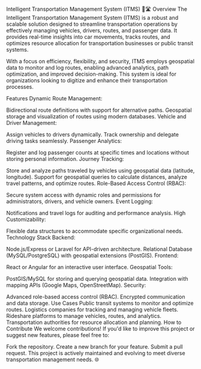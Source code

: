 Intelligent Transportation Management System (ITMS) 🚗🛣️
Overview
The Intelligent Transportation Management System (ITMS) is a robust and scalable solution designed to streamline transportation operations by effectively managing vehicles, drivers, routes, and passenger data. It provides real-time insights into car movements, tracks routes, and optimizes resource allocation for transportation businesses or public transit systems.

With a focus on efficiency, flexibility, and security, ITMS employs geospatial data to monitor and log routes, enabling advanced analytics, path optimization, and improved decision-making. This system is ideal for organizations looking to digitize and enhance their transportation processes.

Features
Dynamic Route Management:

Bidirectional route definitions with support for alternative paths.
Geospatial storage and visualization of routes using modern databases.
Vehicle and Driver Management:

Assign vehicles to drivers dynamically.
Track ownership and delegate driving tasks seamlessly.
Passenger Analytics:

Register and log passenger counts at specific times and locations without storing personal information.
Journey Tracking:

Store and analyze paths traveled by vehicles using geospatial data (latitude, longitude).
Support for geospatial queries to calculate distances, analyze travel patterns, and optimize routes.
Role-Based Access Control (RBAC):

Secure system access with dynamic roles and permissions for administrators, drivers, and vehicle owners.
Event Logging:

Notifications and travel logs for auditing and performance analysis.
High Customizability:

Flexible data structures to accommodate specific organizational needs.
Technology Stack
Backend:

Node.js/Express or Laravel for API-driven architecture.
Relational Database (MySQL/PostgreSQL) with geospatial extensions (PostGIS).
Frontend:

React or Angular for an interactive user interface.
Geospatial Tools:

PostGIS/MySQL for storing and querying geospatial data.
Integration with mapping APIs (Google Maps, OpenStreetMap).
Security:

Advanced role-based access control (RBAC).
Encrypted communication and data storage.
Use Cases
Public transit systems to monitor and optimize routes.
Logistics companies for tracking and managing vehicle fleets.
Rideshare platforms to manage vehicles, routes, and analytics.
Transportation authorities for resource allocation and planning.
How to Contribute
We welcome contributions! If you'd like to improve this project or suggest new features, please feel free to:

Fork the repository.
Create a new branch for your feature.
Submit a pull request.
This project is actively maintained and evolving to meet diverse transportation management needs. 🌐

